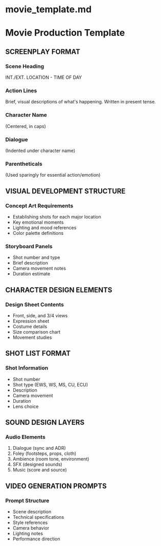 # movie_template.md

# Movie Production Template

## SCREENPLAY FORMAT

### Scene Heading
INT./EXT. LOCATION - TIME OF DAY

### Action Lines
Brief, visual descriptions of what's happening. Written in present tense.

### Character Name
(Centered, in caps)

### Dialogue
(Indented under character name)

### Parentheticals
(Used sparingly for essential action/emotion)

## VISUAL DEVELOPMENT STRUCTURE

### Concept Art Requirements
- Establishing shots for each major location
- Key emotional moments
- Lighting and mood references
- Color palette definitions

### Storyboard Panels
- Shot number and type
- Brief description
- Camera movement notes
- Duration estimate

## CHARACTER DESIGN ELEMENTS

### Design Sheet Contents
- Front, side, and 3/4 views
- Expression sheet
- Costume details
- Size comparison chart
- Movement studies

## SHOT LIST FORMAT

### Shot Information
- Shot number
- Shot type (EWS, WS, MS, CU, ECU)
- Description
- Camera movement
- Duration
- Lens choice

## SOUND DESIGN LAYERS

### Audio Elements
1. Dialogue (sync and ADR)
2. Foley (footsteps, props, cloth)
3. Ambience (room tone, environment)
4. SFX (designed sounds)
5. Music (score and source)

## VIDEO GENERATION PROMPTS

### Prompt Structure
- Scene description
- Technical specifications
- Style references
- Camera behavior
- Lighting notes
- Performance direction